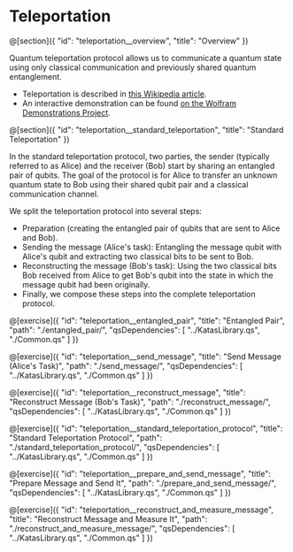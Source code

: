# Teleportation

@[section]({
    "id": "teleportation__overview",
    "title": "Overview"
})

Quantum teleportation protocol allows us to communicate a quantum state using only classical communication and previously shared quantum entanglement.

- Teleportation is described in [this Wikipedia article](https://en.wikipedia.org/wiki/Quantum_teleportation).
- An interactive demonstration can be found [on the Wolfram Demonstrations Project](http://demonstrations.wolfram.com/QuantumTeleportation/).

@[section]({
    "id": "teleportation__standard_teleportation",
    "title": "Standard Teleportation"
})

In the standard teleportation protocol, two parties, the sender (typically referred to as Alice) and the receiver (Bob) start by sharing an entangled pair of qubits. The goal of the protocol is for Alice to transfer an unknown quantum state to Bob using their shared qubit pair and a classical communication channel.

We split the teleportation protocol into several steps:

- Preparation (creating the entangled pair of qubits that are sent to Alice and Bob).
- Sending the message (Alice's task): Entangling the message qubit with Alice's qubit and extracting two classical bits to be sent to Bob.
- Reconstructing the message (Bob's task): Using the two classical bits Bob received from Alice to get Bob's qubit into the state in which the message qubit had been originally.
- Finally, we compose these steps into the complete teleportation protocol.

@[exercise]({
    "id": "teleportation__entangled_pair",
    "title": "Entangled Pair",
    "path": "./entangled_pair/",
    "qsDependencies": [
        "../KatasLibrary.qs",
        "./Common.qs"
    ]
})

@[exercise]({
    "id": "teleportation__send_message",
    "title": "Send Message (Alice's Task)",
    "path": "./send_message/",
    "qsDependencies": [
        "../KatasLibrary.qs",
        "./Common.qs"
    ]
})

@[exercise]({
    "id": "teleportation__reconstruct_message",
    "title": "Reconstruct Message (Bob's Task)",
    "path": "./reconstruct_message/",
    "qsDependencies": [
        "../KatasLibrary.qs",
        "./Common.qs"
    ]
})

@[exercise]({
    "id": "teleportation__standard_teleportation_protocol",
    "title": "Standard Teleportation Protocol",
    "path": "./standard_teleportation_protocol/",
    "qsDependencies": [
        "../KatasLibrary.qs",
        "./Common.qs"
    ]
})

@[exercise]({
    "id": "teleportation__prepare_and_send_message",
    "title": "Prepare Message and Send It",
    "path": "./prepare_and_send_message/",
    "qsDependencies": [
        "../KatasLibrary.qs",
        "./Common.qs"
    ]
})

@[exercise]({
    "id": "teleportation__reconstruct_and_measure_message",
    "title": "Reconstruct Message and Measure It",
    "path": "./reconstruct_and_measure_message/",
    "qsDependencies": [
        "../KatasLibrary.qs",
        "./Common.qs"
    ]
})